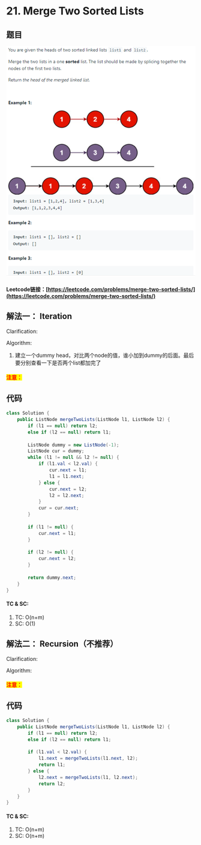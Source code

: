 # 21. Merge Two Sorted Lists

## 题目

![](<../../.gitbook/assets/image (28) (1).png>)

#### Leetcode链接：[https://leetcode.com/problems/merge-two-sorted-lists/](https://leetcode.com/problems/merge-two-sorted-lists/)

## 解法一： Iteration

Clarification:&#x20;

Algorithm:&#x20;

1. 建立一个dummy head，对比两个node的值，谁小加到dummy的后面。最后要分别查看一下是否两个list都加完了

#### <mark style="color:red;">注意：</mark>

## 代码

```java
class Solution {
    public ListNode mergeTwoLists(ListNode l1, ListNode l2) {
        if (l1 == null) return l2;
        else if (l2 == null) return l1;
        
        ListNode dummy = new ListNode(-1);
        ListNode cur = dummy;
        while (l1 != null && l2 != null) {
            if (l1.val < l2.val) {
                cur.next = l1;
                l1 = l1.next;
            } else {
                cur.next = l2;
                l2 = l2.next;
            }
            cur = cur.next;
        }
        
        if (l1 != null) {
            cur.next = l1;
        }
        
        if (l2 != null) {
            cur.next = l2;
        }
        
        return dummy.next;
    }
}
```

#### TC & SC:&#x20;

1. TC: O(n+m)
2. SC: O(1)



## 解法二： Recursion（不推荐）

Clarification:&#x20;

Algorithm:&#x20;

#### <mark style="color:red;">注意：</mark>

## 代码

```java
class Solution {
    public ListNode mergeTwoLists(ListNode l1, ListNode l2) {
        if (l1 == null) return l2;
        else if (l2 == null) return l1;
        
        if (l1.val < l2.val) {
            l1.next = mergeTwoLists(l1.next, l2);
            return l1;
        } else {
            l2.next = mergeTwoLists(l1, l2.next); 
            return l2;
        }
    }
}
```

#### TC & SC:&#x20;

1. TC: O(n+m)
2. SC: O(n+m)
